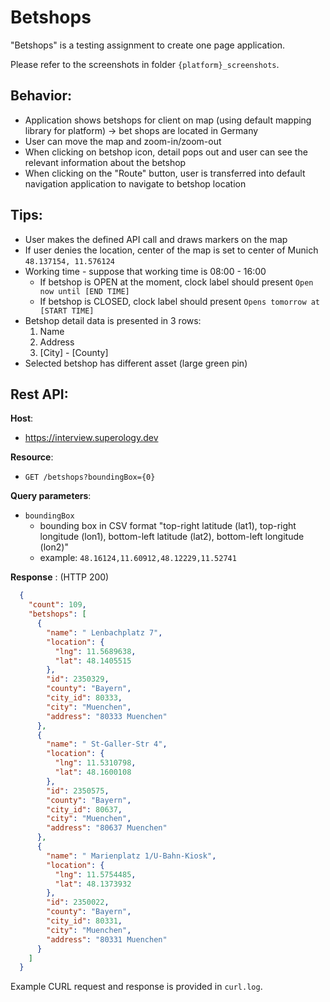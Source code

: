 # Betshops

"Betshops"  is a testing assignment to create one page application.

Please refer to the screenshots in folder `{platform}_screenshots`.

## Behavior:

* Application shows betshops for client on map (using default mapping library for platform) -> bet shops are located in Germany
* User can move the map and zoom-in/zoom-out
* When clicking on betshop icon, detail pops out and user can see the relevant information about the betshop
* When clicking on the "Route" button, user is transferred into default navigation application to navigate to betshop location

## Tips:

* User makes the defined API call and draws markers on the map
* If user denies the location, center of the map is set to center of Munich `48.137154, 11.576124`
* Working time - suppose that working time is 08:00 - 16:00
  * If betshop is OPEN at the moment, clock label should present `Open now until [END TIME]`
  * If betshop is CLOSED, clock label should present `Opens tomorrow at [START TIME]`
* Betshop detail data is presented in 3 rows:
  1. Name
  2. Address
  3. [City] - [County]
* Selected betshop has different asset (large green pin)

## Rest API:

**Host**:

* https://interview.superology.dev

**Resource**:

* `GET /betshops?boundingBox={0}`

**Query parameters**:

 * `boundingBox`
   * bounding box in CSV format "top-right latitude (lat1), top-right longitude (lon1), bottom-left latitude (lat2), bottom-left longitude (lon2)"
   * example: `48.16124,11.60912,48.12229,11.52741`

 **Response** : (HTTP 200)

```json
  {
    "count": 109,
    "betshops": [
      {
        "name": " Lenbachplatz 7",
        "location": {
          "lng": 11.5689638,
          "lat": 48.1405515
        },
        "id": 2350329,
        "county": "Bayern",
        "city_id": 80333,
        "city": "Muenchen",
        "address": "80333 Muenchen"
      },
      {
        "name": " St-Galler-Str 4",
        "location": {
          "lng": 11.5310798,
          "lat": 48.1600108
        },
        "id": 2350575,
        "county": "Bayern",
        "city_id": 80637,
        "city": "Muenchen",
        "address": "80637 Muenchen"
      },
      {
        "name": " Marienplatz 1/U-Bahn-Kiosk",
        "location": {
          "lng": 11.5754485,
          "lat": 48.1373932
        },
        "id": 2350022,
        "county": "Bayern",
        "city_id": 80331,
        "city": "Muenchen",
        "address": "80331 Muenchen"
      }
    ]
  }
```


Example CURL request and response is provided in `curl.log`.
